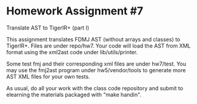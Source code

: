 # Homework Assignment #7

Translate AST to TigerIR+ (part I)

This assignment translates FDMJ AST (without arrays and classes) to TigerIR+. Files are under repo/hw7. Your code will load the AST from XML format using the xml2ast code under lib/utils/printer.

Some test fmj and their corresponding xml files are under hw7/test. You may use the fmj2ast program under hw5/vendor/tools to generate more AST XML files for your own tests.

As usual, do all your work with the class code repository and submit to elearning the materials packaged with "make handin".
